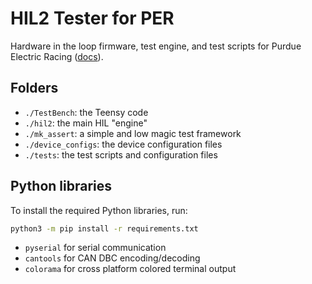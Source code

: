 # HIL2 Tester for PER

Hardware in the loop firmware, test engine, and test scripts for Purdue Electric Racing ([docs](https://lelserslasers.github.io/PER-HIL2/)).

## Folders

- `./TestBench`: the Teensy code
- `./hil2`: the main HIL "engine"
- `./mk_assert`: a simple and low magic test framework
- `./device_configs`: the device configuration files
- `./tests`: the test scripts and configuration files

## Python libraries

To install the required Python libraries, run:

```bash
python3 -m pip install -r requirements.txt
```

- `pyserial` for serial communication
- `cantools` for CAN DBC encoding/decoding
- `colorama` for cross platform colored terminal output
